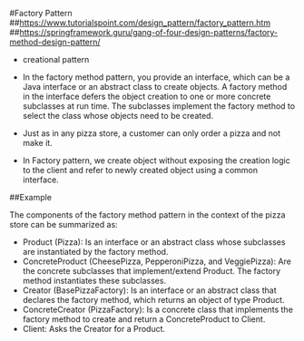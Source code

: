 #Factory Pattern
##https://www.tutorialspoint.com/design_pattern/factory_pattern.htm
##https://springframework.guru/gang-of-four-design-patterns/factory-method-design-pattern/


- creational pattern

- In the factory method pattern, you provide an interface, which can be a Java interface or an abstract class to create objects. A factory method in the interface defers the object creation to one or more concrete subclasses at run time. The subclasses implement the factory method to select the class whose objects need to be created.

- Just as in any pizza store, a customer can only order a pizza and not make it.

- In Factory pattern, we create object without exposing the creation logic to the client and refer to newly created object using a common interface.


##Example

The components of the factory method pattern in the context of the pizza store can be summarized as:

- Product (Pizza): Is an interface or an abstract class whose subclasses are instantiated by the factory method.
- ConcreteProduct (CheesePizza, PepperoniPizza, and VeggiePizza): Are the concrete subclasses that implement/extend Product. The factory method instantiates these subclasses.
- Creator (BasePizzaFactory): Is an interface or an abstract class that declares the factory method, which returns an object of type Product.
- ConcreteCreator (PizzaFactory): Is a concrete class that implements the factory method to create and return a ConcreteProduct to Client.
- Client: Asks the Creator for a Product.